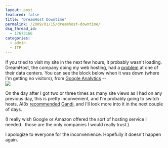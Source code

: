 ```yaml
---
layout: post
featured: false
title: "DreamHost Downtime"
permalink: /2009/01/15/dreamhost-downtime/
dsq_thread_id:
  - 17673166
categories:
  - admin
  - ITP
---
```

If you tried to visit my site in the next few hours, it probably wasn't loading. DreamHost, the company doing my web hosting, had a [problem][1] at one of their data centers. You can see the block below when it was down (where I'm getting no visitors), from [Google Analytics][2] --  
![](/projects/4in4jan09/dreamhostdowntime.png)

On the day after I got two or three times as many site views as I had on any previous day, this is pretty inconvenient, and I'm probably going to switch hosts. Al3x [recommended][3] [Gandi][4], and I'll look more into it in the next couple of days.

(I really wish Google or Amazon offered the sort of hosting service I needed.. those are the only companies I would really trust.)

I apologize to everyone for the inconvenience. Hopefully it doesn't happen again.

 [1]: http://www.dreamhoststatus.com/2009/01/15/lax-datacenter-problems/
 [2]: http://google.com/analytics
 [3]: http://twitter.com/al3x/status/1121784642
 [4]: https://www.gandi.net/